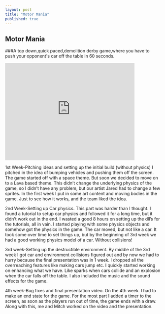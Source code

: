 ```yaml
---
layout: post
title: "Motor Mania"
published: true
---
```


## Motor Mania
###A top down,quick paced,demolition derby game,where you have to push your opponent's car off the table in 60 seconds.




<iframe width="420" height="315" src="https://www.youtube.com/embed/pjxKk7TVkGc" frameborder="0" allowfullscreen></iframe>

1st Week-Pitching ideas and setting up the initial build (without physics)
I pitched in the idea of bumping vehicles and pushing them off the screen. The game started off with a
space theme. But soon we decided to move on to a Lava based theme. This didn’t change the underlying
physics of the game, so I didn’t have any problem, but our artist Jared had to change a few sprites. In the
first week I put in some art content and moving bodies in the game. Just to see how it works, and the
team liked the idea.

2nd Week-Setting up Car physics.
This part was harder than I thought. I found a tutorial to setup car physics and followed it for a long
time, but it didn’t work out in the end. I wasted a good 8 hours on setting up the dll’s for the tutorials, all
in vain. I started playing with some physics objects and somehow got the physics in the game. The car
moved, but not like a car. It took some over time to set things up, but by the beginning of 3rd week we
had a good working physics model of a car. Without collisions!

3rd week-Setting up the destructible environment.
By middle of the 3rd week I got car and environment collisions figured out and by now we had to hurry
because the final presentation was in 1 week. I dropped all the overreaching features like making cars
jump etc. I quickly started working on enhancing what we have. Like sparks when cars collide and an
explosion when the car falls off the table. I also included the music and the sound effects for the game.

4th week-Bug fixes and final presentation video.
On the 4th week. I had to make an end state for the game. For the most part I added a timer to the
screen, as soon as the players run out of time, the game ends with a draw. Along with this, me and
Mitch worked on the video and the presentation.


